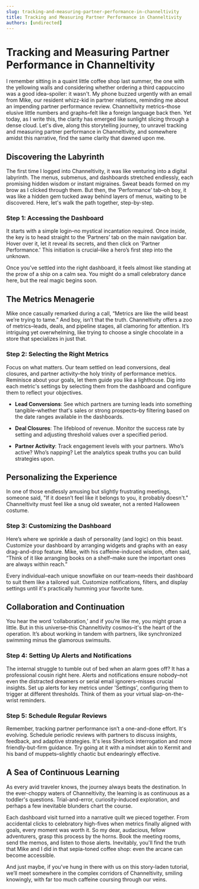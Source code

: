 ```yaml
---
slug: tracking-and-measuring-partner-performance-in-channeltivity
title: Tracking and Measuring Partner Performance in Channeltivity
authors: [undirected]
---
```



# Tracking and Measuring Partner Performance in Channeltivity

I remember sitting in a quaint little coffee shop last summer, the one with the yellowing walls and considering whether ordering a third cappuccino was a good idea–spoiler: it wasn't. My phone buzzed urgently with an email from Mike, our resident whizz-kid in partner relations, reminding me about an impending partner performance review. Channeltivity metrics–those elusive little numbers and graphs–felt like a foreign language back then. Yet today, as I write this, the clarity has emerged like sunlight slicing through a dense cloud. Let's dive, along this storytelling journey, to unravel tracking and measuring partner performance in Channeltivity, and somewhere amidst this narrative, find the same clarity that dawned upon me.

## Discovering the Labyrinth

The first time I logged into Channeltivity, it was like venturing into a digital labyrinth. The menus, submenus, and dashboards stretched endlessly, each promising hidden wisdom or instant migraines. Sweat beads formed on my brow as I clicked through them. But then, the ‘Performance’ tab–oh boy, it was like a hidden gem tucked away behind layers of menus, waiting to be discovered. Here, let's walk the path together, step-by-step.

### Step 1: Accessing the Dashboard

It starts with a simple login–no mystical incantation required. Once inside, the key is to head straight to the ‘Partners’ tab on the main navigation bar. Hover over it, let it reveal its secrets, and then click on 'Partner Performance.' This initiation is crucial–like a hero’s first step into the unknown.

Once you’ve settled into the right dashboard, it feels almost like standing at the prow of a ship on a calm sea. You might do a small celebratory dance here, but the real magic begins soon.

## The Metrics Menagerie 

Mike once casually remarked during a call, “Metrics are like the wild beast we’re trying to tame.” And boy, isn’t that the truth. Channeltivity offers a zoo of metrics–leads, deals, and pipeline stages, all clamoring for attention. It’s intriguing yet overwhelming, like trying to choose a single chocolate in a store that specializes in just that.

### Step 2: Selecting the Right Metrics

Focus on what matters. Our team settled on lead conversions, deal closures, and partner activity–the holy trinity of performance metrics. Reminisce about your goals, let them guide you like a lighthouse. Dig into each metric's settings by selecting them from the dashboard and configure them to reflect your objectives. 

- **Lead Conversions**: See which partners are turning leads into something tangible–whether that's sales or strong prospects–by filtering based on the date ranges available in the dashboards.
  
- **Deal Closures**: The lifeblood of revenue. Monitor the success rate by setting and adjusting threshold values over a specified period.
  
- **Partner Activity**: Track engagement levels with your partners. Who’s active? Who’s napping? Let the analytics speak truths you can build strategies upon.

## Personalizing the Experience

In one of those endlessly amusing but slightly frustrating meetings, someone said, "If it doesn’t feel like it belongs to you, it probably doesn't." Channeltivity must feel like a snug old sweater, not a rented Halloween costume.

### Step 3: Customizing the Dashboard

Here’s where we sprinkle a dash of personality (and logic) on this beast. Customize your dashboard by arranging widgets and graphs with an easy drag-and-drop feature. Mike, with his caffeine-induced wisdom, often said, “Think of it like arranging books on a shelf–make sure the important ones are always within reach.”

Every individual–each unique snowflake on our team–needs their dashboard to suit them like a tailored suit. Customize notifications, filters, and display settings until it's practically humming your favorite tune.

## Collaboration and Continuation 

You hear the word ‘collaboration,’ and if you’re like me, you might groan a little. But in this universe–this Channeltivity cosmos–it's the heart of the operation. It’s about working in tandem with partners, like synchronized swimming minus the glamorous swimsuits.

### Step 4: Setting Up Alerts and Notifications

The internal struggle to tumble out of bed when an alarm goes off? It has a professional cousin right here. Alerts and notifications ensure nobody–not even the distracted dreamers or serial email ignorers–misses crucial insights. Set up alerts for key metrics under 'Settings', configuring them to trigger at different thresholds. Think of them as your virtual slap-on-the-wrist reminders.

### Step 5: Schedule Regular Reviews

Remember, tracking partner performance isn’t a one-and-done effort. It's evolving. Schedule periodic reviews with partners to discuss insights, feedback, and adaptive strategies. It's less Sherlock interrogation and more friendly-but-firm guidance. Try going at it with a mindset akin to Kermit and his band of muppets–slightly chaotic but endearingly effective.

## A Sea of Continuous Learning

As every avid traveler knows, the journey always beats the destination. In the ever-choppy waters of Channeltivity, the learning is as continuous as a toddler's questions. Trial-and-error, curiosity-induced exploration, and perhaps a few inevitable blunders chart the course.

Each dashboard visit turned into a narrative quilt we pieced together. From accidental clicks to celebratory high-fives when metrics finally aligned with goals, every moment was worth it. So my dear, audacious, fellow adventurers, grasp this process by the horns. Book the meeting rooms, send the memos, and listen to those alerts. Inevitably, you'll find the truth that Mike and I did in that sepia-toned coffee shop: even the arcane can become accessible.

And just maybe, if you've hung in there with us on this story-laden tutorial, we’ll meet somewhere in the complex corridors of Channeltivity, smiling knowingly, with far too much caffeine coursing through our veins.